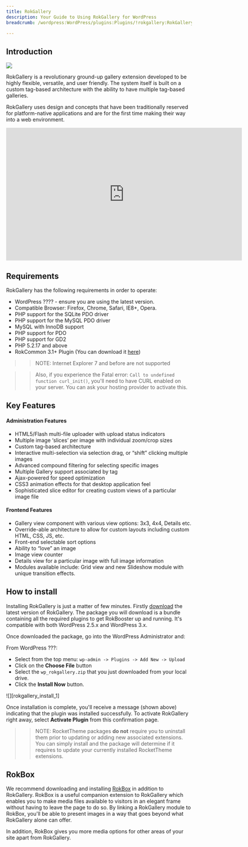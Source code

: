 ```yaml
---
title: RokGallery
description: Your Guide to Using RokGallery for WordPress
breadcrumb: /wordpress:WordPress/plugins:Plugins/!rokgallery:RokGallery

---
```


Introduction
-----
![][featured]

RokGallery is a revolutionary ground-up gallery extension developed to be highly flexible, versatile, and user friendly. The system itself is built on a custom tag-based architecture with the ability to have multiple tag-based galleries.

RokGallery uses design and concepts that have been traditionally reserved for platform-native applications and are for the first time making their way into a web environment.

<iframe width="640" height="360" src="http://www.youtube.com/embed/zUTwqSrFEoM" frameborder="0" allowfullscreen></iframe>

Requirements
------------
RokGallery has the following requirements in order to operate:

* WordPress ???? - ensure you are using the latest version.
* Compatible Browser: Firefox, Chrome, Safari, IE8+, Opera.
* PHP support for the SQLite PDO driver
* PHP support for the MySQL PDO driver
* MySQL with InnoDB support
* PHP support for PDO
* PHP support for GD2
* PHP 5.2.17 and above
* RokCommon 3.1+ Plugin (You can download it [here][rokgallery_download])

>> NOTE: Internet Explorer 7 and before are not supported

>> Also, if you experience the Fatal error: `Call to undefined function curl_init()`, you'll need to have CURL enabled on your server. You can ask your hosting provider to activate this.

Key Features
------------
#### Administration Features
* HTML5/Flash multi-file uploader with upload status indicators
* Multiple image ‘slices’ per image with individual zoom/crop sizes
* Custom tag-based architecture
* Interactive multi-selection via selection drag, or “shift” clicking multiple images
* Advanced compound filtering for selecting specific images
* Multiple Gallery support associated by tag
* Ajax-powered for speed optimization
* CSS3 animation effects for that desktop application feel
* Sophisticated slice editor for creating custom views of a particular image file

#### Frontend Features
* Gallery view component with various view options: 3x3, 4x4, Details etc.
* Override-able architecture to allow for custom layouts including custom HTML, CSS, JS, etc.
* Front-end selectable sort options
* Ability to “love” an image
* Image view counter
* Details view for a particular image with full image information
* Modules available include: Grid view and new Slideshow module with unique transition effects.

How to install
--------------
Installing RokGallery is just a matter of few minutes. Firstly [download][rokgallery_download] the latest version of RokGallery. The package you will download is a bundle containing all the required plugins to get RokBooster up and running. It's compatible with both WordPress 2.5.x and WordPress 3.x.

Once downloaded the package, go into the WordPress Administrator and:

From WordPress ???:

* Select from the top menu: `wp-admin -> Plugins -> Add New -> Upload`
* Click on the **Choose File** button
* Select the `wp_rokgallery.zip` that you just downloaded from your local drive.
* Click the **Install Now** button.

![][rokgallery_install_1]

Once installation is complete, you'll receive a message (shown above) indicating that the plugin was installed successfully. To activate RokGallery right away, select **Activate Plugin** from this confirmation page.

>> NOTE: RocketTheme packages **do not** require you to uninstall them prior to updating or adding new associated extensions. You can simply install and the package will determine if it requires to update your currently installed RocketTheme extensions.

RokBox
-----
We recommend downloading and installing [RokBox][rokbox] in addition to RokGallery. RokBox is a useful companion extension to RokGallery which enables you to make media files available to visitors in an elegant frame without having to leave the page to do so. By linking a RokGallery module to RokBox, you'll be able to present images in a way that goes beyond what RokGallery alone can offer.

In addition, RokBox gives you more media options for other areas of your site apart from RokGallery.

[featured]: assets/wp_rokgallery.png
[rokgallery_download]: http://www.rockettheme.com/wordpress-downloads/plugins/club/2837-rokgallery
[rokbox]: ../rokbox/
[admin1]: assets/wp_rokgallery_admin_1.png
[admin2]: assets/wp_rokgallery_admin_2.png
[admin3]: assets/wp_rokgallery_admin_3.png
[admin4]: assets/wp_rokgallery_admin_4.png
[install]: assets/wp_rokgallery_install.png
[install2]: assets/wp_rokgallery_install_1.png
[page1]: assets/wp_rokgallery_page_1.png
[page2]: assets/wp_rokgallery_page_2.png
[page3]: assets/wp_rokgallery_page_3.png
[page4]: assets/wp_rokgallery_page_4.png
[settings]: assets/wp_rokgallery_settings.png
[widget1]: assets/wp_rokgallery_widget_1.png
[widget2]: assets/wp_rokgallery_widget_2.png
[widget3]: assets/wp_rokgallery_widget_3.png
[widget4]: assets/wp-rokgallery_widget_4.png